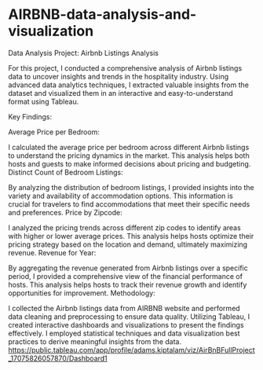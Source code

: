 # AIRBNB-data-analysis-and-visualization
Data Analysis Project: Airbnb Listings Analysis

For this project, I conducted a comprehensive analysis of Airbnb listings data to uncover insights and trends in the hospitality industry. Using advanced data analytics techniques, I extracted valuable insights from the dataset and visualized them in an interactive and easy-to-understand format using Tableau.

Key Findings:

Average Price per Bedroom:

I calculated the average price per bedroom across different Airbnb listings to understand the pricing dynamics in the market. This analysis helps both hosts and guests to make informed decisions about pricing and budgeting.
Distinct Count of Bedroom Listings:

By analyzing the distribution of bedroom listings, I provided insights into the variety and availability of accommodation options. This information is crucial for travelers to find accommodations that meet their specific needs and preferences.
Price by Zipcode:

I analyzed the pricing trends across different zip codes to identify areas with higher or lower average prices. This analysis helps hosts optimize their pricing strategy based on the location and demand, ultimately maximizing revenue.
Revenue for Year:

By aggregating the revenue generated from Airbnb listings over a specific period, I provided a comprehensive view of the financial performance of hosts. This analysis helps hosts to track their revenue growth and identify opportunities for improvement.
Methodology:

I collected the Airbnb listings data from AIRBNB website and performed data cleaning and preprocessing to ensure data quality.
Utilizing Tableau, I created interactive dashboards and visualizations to present the findings effectively.
I employed statistical techniques and data visualization best practices to derive meaningful insights from the data.
https://public.tableau.com/app/profile/adams.kiptalam/viz/AirBnBFullProject_17075826057870/Dashboard1

